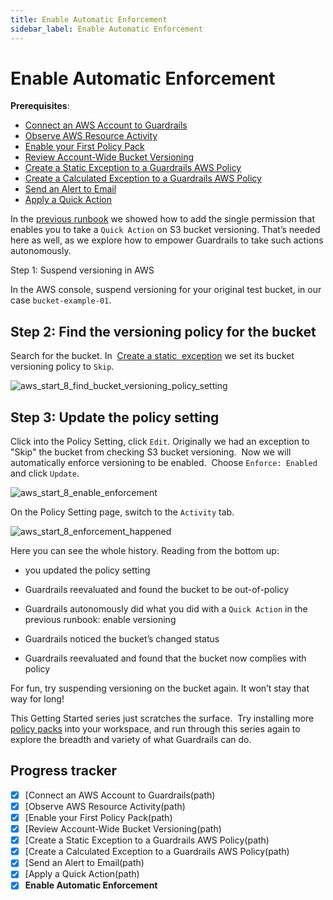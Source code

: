```yaml
---
title: Enable Automatic Enforcement
sidebar_label: Enable Automatic Enforcement
---
```


  


# Enable Automatic Enforcement

**Prerequisites**:  
  
- [Connect an AWS Account to Guardrails](/guardrails/docs/getting-started/getting-started-aws/connect-an-account/)
- [Observe AWS Resource Activity](/guardrails/docs/getting-started/getting-started-aws/observe-aws-activity/)
- [Enable your First Policy Pack](/guardrails/docs/getting-started/getting-started-aws/enable-policy-pack/)
- [Review Account-Wide Bucket Versioning](/guardrails/docs/getting-started/getting-started-aws/review-account-wide/)
- [Create a Static Exception to a Guardrails AWS Policy](/guardrails/docs/getting-started/getting-started-aws/create-static-exception/)
- [Create a Calculated Exception to a Guardrails AWS Policy](/guardrails/docs/getting-started/getting-started-aws/create-calculated-exception/)
- [Send an Alert to Email](/guardrails/docs/getting-started/getting-started-aws/send-alert-to-email/)
- [Apply a Quick Action](/guardrails/docs/getting-started/getting-started-aws/apply-quick-action/)


In the [previous runbook](/guardrails/docs/runbooks/getting-started-aws/apply-quick-action) we showed how to add the single permission that enables you to take a `Quick Action` on S3 bucket versioning. That’s needed here as well, as we explore how to empower Guardrails to take such actions autonomously.

Step 1: Suspend versioning in AWS

In the AWS console, suspend versioning for your original test bucket, in our case `bucket-example-01`.   


## Step 2: Find the versioning policy for the bucket

Search for the bucket. In  [Create a static  exception](/guardrails/docs/runbooks/getting-started-aws/create-static-exception) we set its bucket versioning policy to `Skip`.
<p><img alt="aws_start_8_find_bucket_versioning_policy_setting" src="/images/docs/guardrails/getting-started/getting-started-aws/enable-enforcement/aws-start-8-find-bucket-versioning-policy-setting.png"/></p>

## Step 3: Update the policy setting

Click into the Policy Setting, click `Edit`. Originally we had an exception to "Skip" the bucket from checking S3 bucket versioning.  Now we will automatically enforce versioning to be enabled.  Choose `Enforce: Enabled` and click `Update`.  
<p><img alt="aws_start_8_enable_enforcement" src="/images/docs/guardrails/getting-started/getting-started-aws/enable-enforcement/aws-start-8-enable-enforcement.png"/></p>

On the Policy Setting page, switch to the `Activity` tab.  
<p><img alt="aws_start_8_enforcement_happened" src="/images/docs/guardrails/getting-started/getting-started-aws/enable-enforcement/aws-start-8-enforcement-happened.png"/></p>

Here you can see the whole history. Reading from the bottom up:

- you updated the policy setting

- Guardrails reevaluated and found the bucket to be out-of-policy

- Guardrails autonomously did what you did with a `Quick Action` in the previous runbook: enable versioning  
  
- Guardrails noticed the bucket’s changed status

- Guardrails reevaluated and found that the bucket now complies with policy

For fun, try suspending versioning on the bucket again. It won’t stay that way for long!

This Getting Started series just scratches the surface.  Try installing more [policy packs](https://hub.guardrails.com) into your workspace, and run through this series again to explore the breadth and variety of what Guardrails can do. 


## Progress tracker

- [x] [Connect an AWS Account to Guardrails(path)
- [x] [Observe AWS Resource Activity(path)
- [x] [Enable your First Policy Pack(path)
- [x] [Review Account-Wide Bucket Versioning(path)
- [x] [Create a Static Exception to a Guardrails AWS Policy(path)
- [x] [Create a Calculated Exception to a Guardrails AWS Policy(path)
- [x] [Send an Alert to Email(path)
- [x] [Apply a Quick Action(path)
- [x] **Enable Automatic Enforcement**
